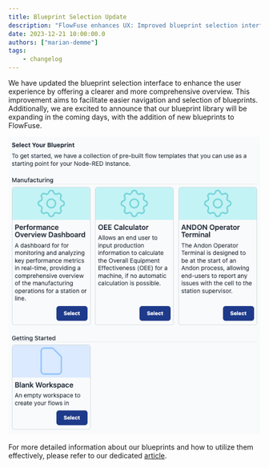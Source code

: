 ```yaml
---
title: Blueprint Selection Update
description: "FlowFuse enhances UX: Improved blueprint selection interface for easier navigation and selection. Stay tuned for our expanding blueprint library.""
date: 2023-12-21 10:00:00.0
authors: ["marian-demme"]
tags:
    - changelog
---
```

We have updated the blueprint selection interface to enhance the user experience by offering a clearer and more comprehensive overview. This improvement aims to facilitate easier navigation and selection of blueprints. Additionally, we are excited to announce that our blueprint library will be expanding in the coming days, with the addition of new blueprints to FlowFuse.

!["FlowFuse Blueprint Selection"](./images/blueprints-selection.png "FlowFuse Blueprint Selection")

For more detailed information about our blueprints and how to utilize them effectively, please refer to our dedicated [article](/blog/2023/10/blueprints/).